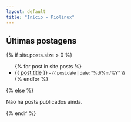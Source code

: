 ```yaml
---
layout: default
title: "Início - Piolinux"
---
```



  <h2>Últimas postagens</h2>

  <section>
    {% if site.posts.size > 0 %}
      <ul>
        {% for post in site.posts %}
          <li>
            <a href="{{ post.url | relative_url }}">{{ post.title }}</a>
            <small> - {{ post.date | date: "%d/%m/%Y" }}</small>
          </li>
        {% endfor %}
      </ul>
    {% else %}
      <p>Não há posts publicados ainda.</p>
    {% endif %}
  </section>


